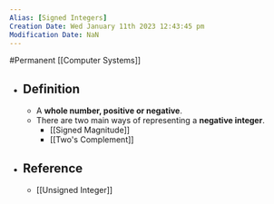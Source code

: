 ```yaml
---
Alias: [Signed Integers]
Creation Date: Wed January 11th 2023 12:43:45 pm 
Modification Date: NaN
---
```

#Permanent [[Computer Systems]]

- ## Definition
	- A **whole number, positive or negative**.
	- There are two main ways of representing a **negative integer**.
		- [[Signed Magnitude]]
		- [[Two's Complement]]
- ## Reference
	- [[Unsigned Integer]]